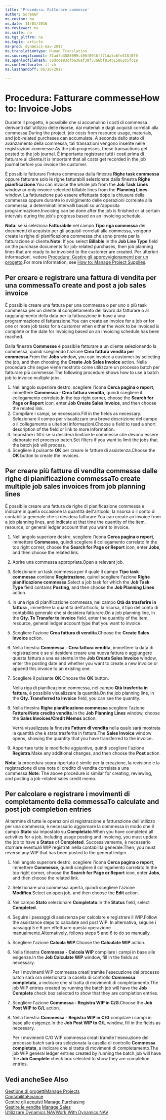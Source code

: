 ```yaml
---
title: 'Procedura: Fatturare commesse'
author: SorenGP
ms.custom: na
ms.date: 11/01/2016
ms.reviewer: na
ms.suite: na
ms.tgt_pltfrm: na
ms.topic: article
ms-prod: dynamics-nav-2017
ms.translationtype: Human Translation
ms.sourcegitcommit: 51adfb3588099c496f0946ff71da5c6fe518f070
ms.openlocfilehash: c0dcce83dfba30af38f33a6bf814b15862d5fc19
ms.contentlocale: it-ch
ms.lasthandoff: 06/26/2017

---
```


# <a name="how-to-invoice-jobs"></a><span data-ttu-id="6d50a-102">Procedura: Fatturare commesse</span><span class="sxs-lookup"><span data-stu-id="6d50a-102">How to: Invoice Jobs</span></span>
<span data-ttu-id="6d50a-103">Durante il progetto, è possibile che si accumulino i costi di commessa derivanti dall'utilizzo delle risorse, dai materiali e dagli acquisti correlati alla commessa.</span><span class="sxs-lookup"><span data-stu-id="6d50a-103">During the project, job costs from resource usage, materials, and job-related purchases can accumulate.</span></span> <span data-ttu-id="6d50a-104">A seconda dello stato di avanzamento della commessa, tali transazioni vengono inserite nelle registrazioni commesse.</span><span class="sxs-lookup"><span data-stu-id="6d50a-104">As the job progresses, these transactions get posted to the job journal.</span></span> <span data-ttu-id="6d50a-105">È importante registrare tutti i costi prima di fatturare al cliente.</span><span class="sxs-lookup"><span data-stu-id="6d50a-105">It is important that all costs get recorded in the job journal before you invoice the customer.</span></span>

<span data-ttu-id="6d50a-106">È possibile fatturare l'intera commessa dalla finestra **Righe task commessa** oppure fatturare solo le righe fatturabili selezionate dalla finestra **Righe pianificazione**.</span><span class="sxs-lookup"><span data-stu-id="6d50a-106">You can invoice the whole job from the **Job Task Lines** window or only invoice selected billable lines from the **Planning Lines** window.</span></span> <span data-ttu-id="6d50a-107">La fatturazione può essere effettuata dopo la chiusura della commessa oppure durante lo svolgimento delle operazioni correlate alla commessa, a determinati intervalli basati su un'apposita programmazione.</span><span class="sxs-lookup"><span data-stu-id="6d50a-107">Invoicing can be done after the job is finished or at certain intervals during the job's progress based on an invoicing schedule.</span></span>

<span data-ttu-id="6d50a-108">**Nota**: se si seleziona **Fatturabile** nel campo **Tipo riga commessa** dei documenti di acquisto per gli acquisti correlati alla commessa, vengono create le righe di pianificazione commessa che sono pronte per la fatturazione al cliente.</span><span class="sxs-lookup"><span data-stu-id="6d50a-108">**Note**: If you select **Billable** in the **Job Line Type** field on the purchase documents for job-related purchases, then job planning lines that are ready to be invoiced to the customer are created.</span></span> <span data-ttu-id="6d50a-109">Per ulteriori informazioni, vedere [Procedura: Gestire gli approvvigionamenti per un progetto](projects-how-manage-project-supplies.md).</span><span class="sxs-lookup"><span data-stu-id="6d50a-109">For more information, see [How to: Manage Project Supplies](projects-how-manage-project-supplies.md).</span></span>

## <a name="to-create-and-post-a-job-sales-invoice"></a><span data-ttu-id="6d50a-110">Per creare e registrare una fattura di vendita per una commessa</span><span class="sxs-lookup"><span data-stu-id="6d50a-110">To create and post a job sales invoice</span></span>  
<span data-ttu-id="6d50a-111">È possibile creare una fattura per una commessa o per uno o più task commessa per un cliente al completamento del lavoro da fatturare o al raggiungimento della data per la fatturazione in base a una programmazione di fatturazione.</span><span class="sxs-lookup"><span data-stu-id="6d50a-111">You can create an invoice for a job or for one or more job tasks for a customer when either the work to be invoiced is complete or the date for invoicing based on an invoicing schedule has been reached.</span></span>

<span data-ttu-id="6d50a-112">Dalla finestra **Commesse** è possibile fatturare a un cliente selezionando la commessa, quindi scegliendo l'azione **Crea fattura vendita per commessa**.</span><span class="sxs-lookup"><span data-stu-id="6d50a-112">From the **Jobs** window, you can invoice a customer by selecting the job, and then choosing the **Create Job Sales Invoice** action.</span></span> <span data-ttu-id="6d50a-113">Nella procedura che segue viene mostrato come utilizzare un processo batch per fatturare più commesse.</span><span class="sxs-lookup"><span data-stu-id="6d50a-113">The following procedure shows how to use a batch job to invoice multiple jobs.</span></span>  

1. <span data-ttu-id="6d50a-114">Nell'angolo superiore destro, scegliere l'icona **Cerca pagina o report**, immettere **Commessa - Crea fattura vendita**, quindi scegliere il collegamento correlato.</span><span class="sxs-lookup"><span data-stu-id="6d50a-114">In the top right corner, choose the **Search for Page or Report** icon, enter **Job Create Sales Invoice**, and then choose the related link.</span></span>  
2. <span data-ttu-id="6d50a-115">Compilare i campi, se necessario.</span><span class="sxs-lookup"><span data-stu-id="6d50a-115">Fill in the fields as necessary.</span></span> <span data-ttu-id="6d50a-116">Selezionare il campo per visualizzare una breve descrizione del campo o il collegamento a ulteriori informazioni.</span><span class="sxs-lookup"><span data-stu-id="6d50a-116">Choose a field to read a short description of the field or link to more information.</span></span>
3. <span data-ttu-id="6d50a-117">Impostare i filtri se si desidera limitare le commesse che devono essere elaborate nel processo batch.</span><span class="sxs-lookup"><span data-stu-id="6d50a-117">Set filters if you want to limit the jobs that the batch job will process.</span></span>
3. <span data-ttu-id="6d50a-118">Scegliere il pulsante **OK** per creare le fatture di assistenza.</span><span class="sxs-lookup"><span data-stu-id="6d50a-118">Choose the **OK** button to create the invoices.</span></span>  

## <a name="to-create-multiple-job-sales-invoices-from-job-planning-lines"></a><span data-ttu-id="6d50a-119">Per creare più fatture di vendita commesse dalle righe di pianificazione commessa</span><span class="sxs-lookup"><span data-stu-id="6d50a-119">To create multiple job sales invoices from job planning lines</span></span>  
<span data-ttu-id="6d50a-120">È possibile creare una fattura da righe di pianificazione commessa e indicare in quella occasione la quantità dell'articolo, la risorsa o il conto di contabilità generale che si desidera fatturare.</span><span class="sxs-lookup"><span data-stu-id="6d50a-120">You can create an invoice from a job planning lines, and indicate at that time the quantity of the item, resource, or general ledger account that you want to invoice.</span></span>

1. <span data-ttu-id="6d50a-121">Nell'angolo superiore destro, scegliere l'icona **Cerca pagina o report**, immettere **Commesse**, quindi scegliere il collegamento correlato.</span><span class="sxs-lookup"><span data-stu-id="6d50a-121">In the top right corner, choose the **Search for Page or Report** icon, enter **Jobs**, and then choose the related link.</span></span>
2. <span data-ttu-id="6d50a-122">Aprire una commessa appropriata.</span><span class="sxs-lookup"><span data-stu-id="6d50a-122">Open a relevant job.</span></span>
3. <span data-ttu-id="6d50a-123">Selezionare un task commessa per il quale il campo **Tipo task commessa** contiene **Registrazione**, quindi scegliere l'azione **Righe pianificazione commessa**.</span><span class="sxs-lookup"><span data-stu-id="6d50a-123">Select a job task for which the **Job Task Type** field contains **Posting**, and then choose the **Job Planning Lines** action.</span></span>  
4. <span data-ttu-id="6d50a-124">In una riga di pianificazione commessa, nel campo **Qtà da trasferire in fattura** , immettere la quantità dell'articolo, la risorsa, il tipo del conto di contabilità generale che si desidera fatturare.</span><span class="sxs-lookup"><span data-stu-id="6d50a-124">On a job planning line, in the **Qty. To Transfer to Invoice** field, enter the quantity of the item, resource, general ledger account type that you want to invoice.</span></span>  
5. <span data-ttu-id="6d50a-125">Scegliere l'azione **Crea fattura di vendita**.</span><span class="sxs-lookup"><span data-stu-id="6d50a-125">Choose the **Create Sales Invoice** action.</span></span>
6. <span data-ttu-id="6d50a-126">Nella finestra **Commessa - Crea fattura vendita**, immettere la data di registrazione e se si desidera creare una nuova fattura o aggiungere questa fattura a una esistente.</span><span class="sxs-lookup"><span data-stu-id="6d50a-126">In the **Job Create Sales Invoice** window, enter the posting date and whether you want to create a new invoice or append this invoice to an existing one.</span></span>
7. <span data-ttu-id="6d50a-127">Scegliere il pulsante **OK**.</span><span class="sxs-lookup"><span data-stu-id="6d50a-127">Choose the **OK** button.</span></span>

    <span data-ttu-id="6d50a-128">Nella riga di pianificazione commessa, nel campo **Qtà trasferita in fattura**, è possibile visualizzare la quantità.</span><span class="sxs-lookup"><span data-stu-id="6d50a-128">On the job planning line, in the **Qty. Transferred to Invoice** field, you can see the quantity.</span></span>

8. <span data-ttu-id="6d50a-129">Nella finestra **Righe pianificazione commessa** scegliere l'azione **Fatture/Note credito vendite**.</span><span class="sxs-lookup"><span data-stu-id="6d50a-129">In the **Job Planning Lines** window, choose the **Sales Invoices/Credit Memos** action.</span></span>

    <span data-ttu-id="6d50a-130">Verrà visualizzata la finestra **Fatture di vendita** nella quale sarà mostrata la quantità che è stata trasferita in fattura.</span><span class="sxs-lookup"><span data-stu-id="6d50a-130">The **Sales Invoice** window opens, showing the quantity that you have transferred to the invoice.</span></span>  
9. <span data-ttu-id="6d50a-131">Apportare tutte le modifiche aggiuntive, quindi scegliere l'azione **Registra**.</span><span class="sxs-lookup"><span data-stu-id="6d50a-131">Make any additional changes, and then choose the **Post** action.</span></span>

<span data-ttu-id="6d50a-132">**Nota**: la procedura sopra riportata è simile per la creazione, la revisione e la registrazione di una nota di credito di vendita correlata a una commessa.</span><span class="sxs-lookup"><span data-stu-id="6d50a-132">**Note**: The above procedure is similar for creating, reviewing, and posting a job-related sales credit memo.</span></span>

## <a name="to-calculate-and-post-job-completion-entries"></a><span data-ttu-id="6d50a-133">Per calcolare e registrare i movimenti di completamento della commessa</span><span class="sxs-lookup"><span data-stu-id="6d50a-133">To calculate and post job completion entries</span></span>  
<span data-ttu-id="6d50a-134">Al termine di tutte le operazioni di registrazione e fatturazione dell'utilizzo per una commessa, è necessario aggiornare la commessa in modo che il campo **Stato** sia impostato su **Completato**.</span><span class="sxs-lookup"><span data-stu-id="6d50a-134">When you have completed all activities for a job, including usage posting and invoicing, you must update the job to have a **Status** of **Completed**.</span></span> <span data-ttu-id="6d50a-135">Successivamente, è necessario stornare eventuali WIP registrati nella contabilità generale.</span><span class="sxs-lookup"><span data-stu-id="6d50a-135">Then, you must reverse any WIP that has been posted to the general ledger.</span></span>

1. <span data-ttu-id="6d50a-136">Nell'angolo superiore destro, scegliere l'icona **Cerca pagina o report**, immettere **Commesse**, quindi scegliere il collegamento correlato.</span><span class="sxs-lookup"><span data-stu-id="6d50a-136">In the top right corner, choose the **Search for Page or Report** icon, enter **Jobs**, and then choose the related link.</span></span>  
2. <span data-ttu-id="6d50a-137">Selezionare una commessa aperta, quindi scegliere l'azione **Modifica**.</span><span class="sxs-lookup"><span data-stu-id="6d50a-137">Select an open job, and then choose the **Edit** action.</span></span>
3. <span data-ttu-id="6d50a-138">Nel campo **Stato** selezionare **Completato**.</span><span class="sxs-lookup"><span data-stu-id="6d50a-138">In the **Status** field, select **Completed**.</span></span>
4. <span data-ttu-id="6d50a-139">Seguire i passaggi di assistenza per calcolare e registrare il WIP.</span><span class="sxs-lookup"><span data-stu-id="6d50a-139">Follow the assistance steps to calculate and post WIP.</span></span> <span data-ttu-id="6d50a-140">In alternativa, seguire i passaggi 5 e 6 per effettuare questa operazione manualmente.</span><span class="sxs-lookup"><span data-stu-id="6d50a-140">Alternatively, follows steps 5 and 6 to do so manually.</span></span>  
5. <span data-ttu-id="6d50a-141">Scegliere l'azione **Calcola WIP**.</span><span class="sxs-lookup"><span data-stu-id="6d50a-141">Choose the **Calculate WIP** action.</span></span>
6. <span data-ttu-id="6d50a-142">Nella finestra **Commessa - Calcola WIP** compilare i campi in base alle esigenze.</span><span class="sxs-lookup"><span data-stu-id="6d50a-142">In the **Job Calculate WIP** window, fill in the fields as necessary.</span></span>  

     <span data-ttu-id="6d50a-143">Per i movimenti WIP commessa creati tramite l'esecuzione del processo batch sarà ora selezionata la casella di controllo **Commessa completata**, a indicare che si tratta di movimenti di completamento.</span><span class="sxs-lookup"><span data-stu-id="6d50a-143">The job WIP entries created by running the batch job will have the **Job Complete** check box selected to show that they are completion entries.</span></span>  

7. <span data-ttu-id="6d50a-144">Scegliere l'azione **Commessa - Registra WIP in C/G**.</span><span class="sxs-lookup"><span data-stu-id="6d50a-144">Choose the **Job Post WIP to G/L** action.</span></span>
8. <span data-ttu-id="6d50a-145">Nella finestra **Commessa - Registra WIP in C/G** compilare i campi in base alle esigenze.</span><span class="sxs-lookup"><span data-stu-id="6d50a-145">In the **Job Post WIP to G/L** window, fill in the fields as necessary.</span></span>  

     <span data-ttu-id="6d50a-146">Per i movimenti C/G WIP commessa creati tramite l'esecuzione del processo batch sarà ora selezionata la casella di controllo **Commessa completata**, a indicare che si tratta di movimenti di completamento.</span><span class="sxs-lookup"><span data-stu-id="6d50a-146">The job WIP general ledger entries created by running the batch job will have the **Job Complete** check box selected to show they are completion entries.</span></span>

## <a name="see-also"></a><span data-ttu-id="6d50a-147">Vedi anche</span><span class="sxs-lookup"><span data-stu-id="6d50a-147">See Also</span></span>
[<span data-ttu-id="6d50a-148">Gestione di progetti</span><span class="sxs-lookup"><span data-stu-id="6d50a-148">Manage Projects</span></span>](projects-manage-projects.md)  
[<span data-ttu-id="6d50a-149">Contabilità</span><span class="sxs-lookup"><span data-stu-id="6d50a-149">Finance</span></span>](finance-setup.md)  
<span data-ttu-id="6d50a-150">[Gestire gli acquisti](purchasing-manage-purchasing.md)       </span><span class="sxs-lookup"><span data-stu-id="6d50a-150">[Manage Purchasing](purchasing-manage-purchasing.md)       </span></span>  
<span data-ttu-id="6d50a-151">[Gestire le vendite](sales-manage-sales.md)    </span><span class="sxs-lookup"><span data-stu-id="6d50a-151">[Manage Sales](sales-manage-sales.md)    </span></span>  
[<span data-ttu-id="6d50a-152">Utilizzare Dynamics NAV</span><span class="sxs-lookup"><span data-stu-id="6d50a-152">Work With Dynamics NAV</span></span>](ui-work-product.md)  

